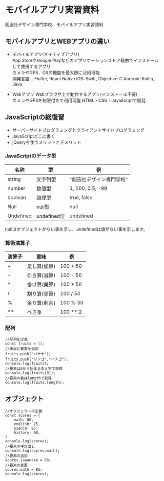 # モバイルアプリ実習資料
創造社デザイン専門学校　モバイルアプリ実習資料

## モバイルアプリとWEBアプリの違い
- モバイルアプリ(ネイティブアプリ)  
App StoreやGoogle Playなどのアプリケーションストア経由でインストールして使用するアプリ  
カメラやGPS、OSの機能を最大限に活用可能  
開発言語...
Flutter, React Native
iOS: Swift, Objective-C
Android: Kotlin, Java

- Webアプリ
Webブラウザ上で動作するアプリ(インストール不要)  
カメラやGPSを制限付きで利用可能 
HTML・CSS・JavaScriptで開発

## JavaScriptの総復習
- サーバーサイドプログラミングとクライアントサイドプログラミング
- JavaScriptどこに書く
- jQueryを使うメリットとデメリット
### JavaScriptのデータ型

| 名称    | 型       | 例                       | 
| ------- | -------- | ------------------------ | 
| string  | 文字列型 | "創造社デザイン専門学校" | 
| number  | 数値型   | 1, 100, 0.5, -99         | 
| boolean | 論理型   | true, false              | 
| Null | null型   | null              | 
| Undefined | undefined型   | undefined              | 

nullはオブジェクトがない事を示し、undefinedは値がない事を示します。

### 算術演算子

| 演算子 | 意味 | 例 |
| ---------------- | ---------------- | ---------------- |
| + | 足し算(加算) | 100 + 50 |
| - | 引き算(減算) | 100 - 50 |
| * | 掛け算(乗算) | 100 * 50 |
| / | 割り算(除算) | 100 / 50 | 
| % | 余り算(剰余) | 100 % 50 | 
| ** | べき乗 | 100 ** 2 | 

### 配列
```
//配列を定義
const fruits = [];
//末尾に要素を追加
fruits.push("バナナ");
fruits.push("リンゴ","イチゴ");
console.log(fruits);
//要素は0から始まる添え字で取得
console.log(fruits[0]);
//要素の数はlengthで取得
console.log(fruits.length);
```

## オブジェクト
```
//オブジェクトの定義
const scores = {
    math: 80,
    english: 75,
    sience: 85,
    history: 60,
}
console.log(scores);
//要素の呼び出し
console.log(scores.math);
//要素の追加
scores.japanese = 90;
//要素の変更
scores.math = 85;
console.log(scores);
```